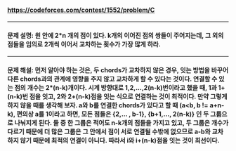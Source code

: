 #### https://codeforces.com/contest/1552/problem/C

---

#### 문제 설명: 원 안에 2*n 개의 점이 있다. k개의 이어진 점의 쌍들이 주어지는데, 그 외의 점들을 임의로 2개씩 이어서 교차하는 횟수가 가장 많게 하라.

---

#### 문제 해설:  먼저 알아야 하는 것은, 두 chords가 교차하지 않은 경우, 잇는 방법을 바꾸어 다른 chords과의 관계에 영향을 주지 않고 교차하게 할 수 있다는 것이다.  연결할 수 있는 점의 개수는 2*(n-k)개이다. 시계 방향대로 1,2,...,2(n-k)번이라고 했을 때, 1과 1+(n-k)번 점을 잇고, 2와 2+(n-k)점을 잇는 식으로 연결하는 것이 최적이다. 만약 그렇게 하지 않을 때를 생각해 보자. a와 b를 연결한 chords가 있다고 할 때 (a<b, b != a+n-k), 편의상 a를 1이라고 하면, 모든 점들은 {2,... , b-1}, {b+1,..., 2(n-k)} 인 두 그룹으로 나눠지게 된다. 둘 중 한 그룹은 적어도 n-k개의 점들을 가지고 있고, 두 그룹은 개수가 다르기 때문에 더 많은 그룹은 그 안에서 점이 서로 연결될 수밖에 없으므로 a-b와 교차하지 않기 때문에 최적의 연결이 아니다. 따라서 i와 i+(n-k)점을 잇는 것이 최선이다.



